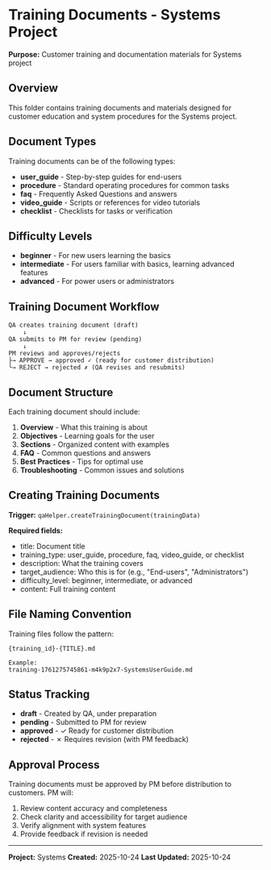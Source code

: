 # Training Documents - Systems Project

**Purpose:** Customer training and documentation materials for Systems project

## Overview

This folder contains training documents and materials designed for customer education and system procedures for the Systems project.

## Document Types

Training documents can be of the following types:

- **user_guide** - Step-by-step guides for end-users
- **procedure** - Standard operating procedures for common tasks
- **faq** - Frequently Asked Questions and answers
- **video_guide** - Scripts or references for video tutorials
- **checklist** - Checklists for tasks or verification

## Difficulty Levels

- **beginner** - For new users learning the basics
- **intermediate** - For users familiar with basics, learning advanced features
- **advanced** - For power users or administrators

## Training Document Workflow

```
QA creates training document (draft)
    ↓
QA submits to PM for review (pending)
    ↓
PM reviews and approves/rejects
├→ APPROVE → approved ✓ (ready for customer distribution)
└→ REJECT → rejected ✗ (QA revises and resubmits)
```

## Document Structure

Each training document should include:

1. **Overview** - What this training is about
2. **Objectives** - Learning goals for the user
3. **Sections** - Organized content with examples
4. **FAQ** - Common questions and answers
5. **Best Practices** - Tips for optimal use
6. **Troubleshooting** - Common issues and solutions

## Creating Training Documents

**Trigger:** `qaHelper.createTrainingDocument(trainingData)`

**Required fields:**
- title: Document title
- training_type: user_guide, procedure, faq, video_guide, or checklist
- description: What the training covers
- target_audience: Who this is for (e.g., "End-users", "Administrators")
- difficulty_level: beginner, intermediate, or advanced
- content: Full training content

## File Naming Convention

Training files follow the pattern:
```
{training_id}-{TITLE}.md

Example:
training-1761275745861-m4k9p2x7-SystemsUserGuide.md
```

## Status Tracking

- **draft** - Created by QA, under preparation
- **pending** - Submitted to PM for review
- **approved** - ✓ Ready for customer distribution
- **rejected** - ✗ Requires revision (with PM feedback)

## Approval Process

Training documents must be approved by PM before distribution to customers. PM will:
1. Review content accuracy and completeness
2. Check clarity and accessibility for target audience
3. Verify alignment with system features
4. Provide feedback if revision is needed

---

**Project:** Systems
**Created:** 2025-10-24
**Last Updated:** 2025-10-24
